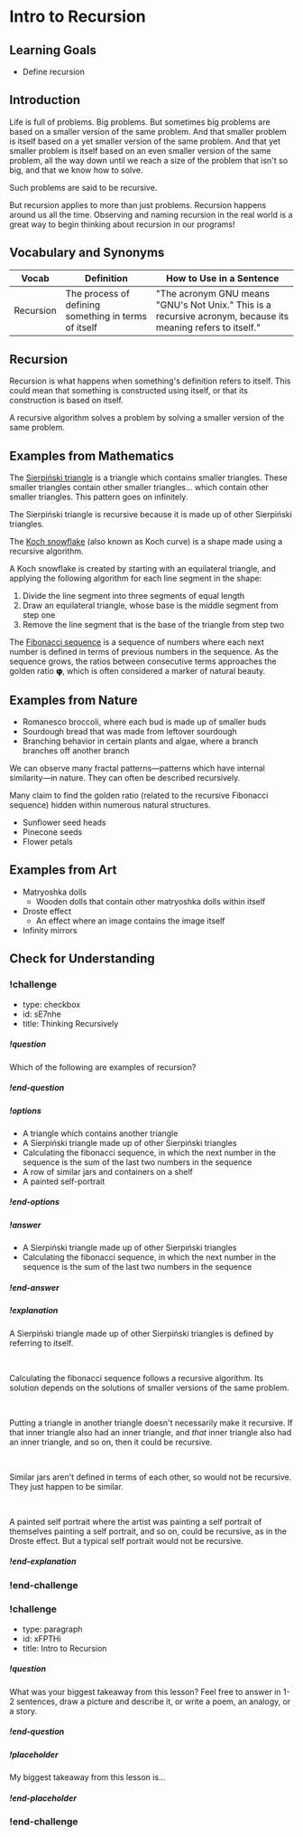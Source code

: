 # Intro to Recursion

## Learning Goals

- Define recursion

## Introduction

Life is full of problems. Big problems. But sometimes big problems are based on a smaller version of the same problem. And that smaller problem is itself based on a yet smaller version of the same problem. And that yet smaller problem is itself based on an even smaller version of the same problem, all the way down until we reach a size of the problem that isn't so big, and that we know how to solve.

Such problems are said to be recursive.

But recursion applies to more than just problems. Recursion happens around us all the time. Observing and naming recursion in the real world is a great way to begin thinking about recursion in our programs!

## Vocabulary and Synonyms

| Vocab     | Definition                                           | How to Use in a Sentence                                                                                     |
| --------- | ---------------------------------------------------- | ------------------------------------------------------------------------------------------------------------ |
| Recursion | The process of defining something in terms of itself | "The acronym GNU means "GNU's Not Unix." This is a recursive acronym, because its meaning refers to itself." |

## Recursion

Recursion is what happens when something's definition refers to itself. This could mean that something is constructed using itself, or that its construction is based on itself.

A recursive algorithm solves a problem by solving a smaller version of the same problem.

## Examples from Mathematics

The [Sierpiński triangle](https://en.wikipedia.org/wiki/Sierpi%C5%84ski_triangle) is a triangle which contains smaller triangles. These smaller triangles contain other smaller triangles... which contain other smaller triangles. This pattern goes on infinitely.

The Sierpiński triangle is recursive because it is made up of other Sierpiński triangles.

The [Koch snowflake](https://en.wikipedia.org/wiki/Koch_snowflake) (also known as Koch curve) is a shape made using a recursive algorithm.

A Koch snowflake is created by starting with an equilateral triangle, and applying the following algorithm for each line segment in the shape:

1. Divide the line segment into three segments of equal length
1. Draw an equilateral triangle, whose base is the middle segment from step one
1. Remove the line segment that is the base of the triangle from step two

The [Fibonacci sequence](https://en.wikipedia.org/wiki/Fibonacci_number) is a sequence of numbers where each next number is defined in terms of previous numbers in the sequence. As the sequence grows, the ratios between consecutive terms approaches the golden ratio **𝛗**, which is often considered a marker of natural beauty.

## Examples from Nature

- Romanesco broccoli, where each bud is made up of smaller buds
- Sourdough bread that was made from leftover sourdough
- Branching behavior in certain plants and algae, where a branch branches off another branch

We can observe many fractal patterns—patterns which have internal similarity—in nature. They can often be described recursively.

Many claim to find the golden ratio (related to the recursive Fibonacci sequence) hidden within numerous natural structures.

- Sunflower seed heads
- Pinecone seeds
- Flower petals

## Examples from Art

- Matryoshka dolls
  - Wooden dolls that contain other matryoshka dolls within itself
- Droste effect
  - An effect where an image contains the image itself
- Infinity mirrors

## Check for Understanding

<!-- Question 1 -->
<!-- prettier-ignore-start -->
### !challenge
* type: checkbox
* id: sE7nhe
* title: Thinking Recursively
##### !question

Which of the following are examples of recursion?

##### !end-question
##### !options

* A triangle which contains another triangle
* A Sierpiński triangle made up of other Sierpiński triangles
* Calculating the fibonacci sequence, in which the next number in the sequence is the sum of the last two numbers in the sequence
* A row of similar jars and containers on a shelf
* A painted self-portrait

##### !end-options
##### !answer

* A Sierpiński triangle made up of other Sierpiński triangles
* Calculating the fibonacci sequence, in which the next number in the sequence is the sum of the last two numbers in the sequence

##### !end-answer
##### !explanation

A Sierpiński triangle made up of other Sierpiński triangles is defined by referring to itself.

<br />

Calculating the fibonacci sequence follows a recursive algorithm. Its solution depends on the solutions of smaller versions of the same problem.

<br />

Putting a triangle in another triangle doesn't necessarily make it recursive. If that inner triangle also had an inner triangle, and _that_ inner triangle also had an inner triangle, and so on, then it could be recursive.

<br />

Similar jars aren't defined in terms of each other, so would not be recursive. They just happen to be similar.

<br />

A painted self portrait where the artist was painting a self portrait of themselves painting a self portrait, and so on, could be recursive, as in the Droste effect. But a typical self portrait would not be recursive.

##### !end-explanation
### !end-challenge
<!-- prettier-ignore-end -->

<!-- Question Takeaway -->
<!-- prettier-ignore-start -->
### !challenge
* type: paragraph
* id: xFPTHi
* title: Intro to Recursion
##### !question

What was your biggest takeaway from this lesson? Feel free to answer in 1-2 sentences, draw a picture and describe it, or write a poem, an analogy, or a story.

##### !end-question
##### !placeholder

My biggest takeaway from this lesson is...

##### !end-placeholder
### !end-challenge
<!-- prettier-ignore-end -->
